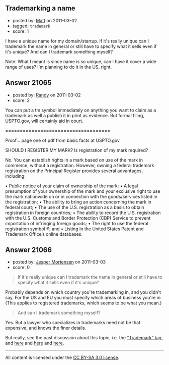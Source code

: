 ## Trademarking a name

- posted by: [Matt](https://stackexchange.com/users/-1/6969-matt) on 2011-03-02
- tagged: `trademark`
- score: 1

I have a unique name for my domain/startup. If it's really unique can I trademark the name in general or still have to specify what it sells even if it's unique? And can I trademark something myself?

Note: What I meant is since name is so unique, can I have it cover a wide range of uses? I'm planning to do it in the US, right.


## Answer 21065

- posted by: [Randy](https://stackexchange.com/users/-1/8065-randy) on 2011-03-02
- score: 2

You can put a tm symbol immediately on anything you want to claim as a trademark as well a publish it in print as evidence. But formal filing, USPTO.gov, will certainly aid in court. 

====================================

Proof... page one of pdf from basic facts at USPTO.gov

SHOULD I REGISTER MY MARK?
Is registration of my mark required?

No. You can establish rights in a mark based on use of the mark in commerce, without a registration. However, owning a federal trademark registration on the Principal Register provides several advantages, including:

• Public notice of your claim of ownership of the mark;
• A legal presumption of your ownership of the mark and your exclusive right to use the mark nationwide on or in connection with the goods/services listed in the registration;
• The ability to bring an action concerning the mark in federal court;
• The use of the U.S. registration as a basis to obtain registration in foreign countries;
• The ability to record the U.S. registration with the U.S. Customs and Border Protection (CBP) Service to prevent importation of infringing foreign goods;
• The right to use the federal registration symbol ®; and
• Listing in the United States Patent and Trademark Office’s online databases.


## Answer 21066

- posted by: [Jesper Mortensen](https://stackexchange.com/users/-1/1261-jesper-mortensen) on 2011-03-03
- score: 0

<blockquote>
  <p>If it's really unique can I trademark the name in general or still have to specify what it sells even if it's unique?</p>
</blockquote>

<p>Probably depends on which country you're trademarking in, and you didn't say. For the US and EU you must specify which areas of business you're in. (This applies to registered trademarks, which seems to be what you mean.)</p>

<blockquote>
  <p>And can I trademark something myself?</p>
</blockquote>

<p>Yes. But a lawyer who specializes in trademarks need not be that expensive, and knows the finer details.</p>

<p>But really, see the past discussion about this topic, i.e. the <a href="http://answers.onstartups.com/questions/tagged/trademark">"Trademark" tag</a>, and <a href="http://answers.onstartups.com/questions/9948/advice-on-protecting-a-business-name-in-the-us">here</a> and <a href="http://answers.onstartups.com/questions/15198/is-it-worth-it-to-register-a-trademark-for-a-software-product-that-i-am-developin">here</a> and <a href="http://danashultz.com/blog/2009/10/12/trademark-protection-in-once-easy-lesson/" rel="nofollow">here</a>.</p>




---

All content is licensed under the [CC BY-SA 3.0 license](https://creativecommons.org/licenses/by-sa/3.0/).
